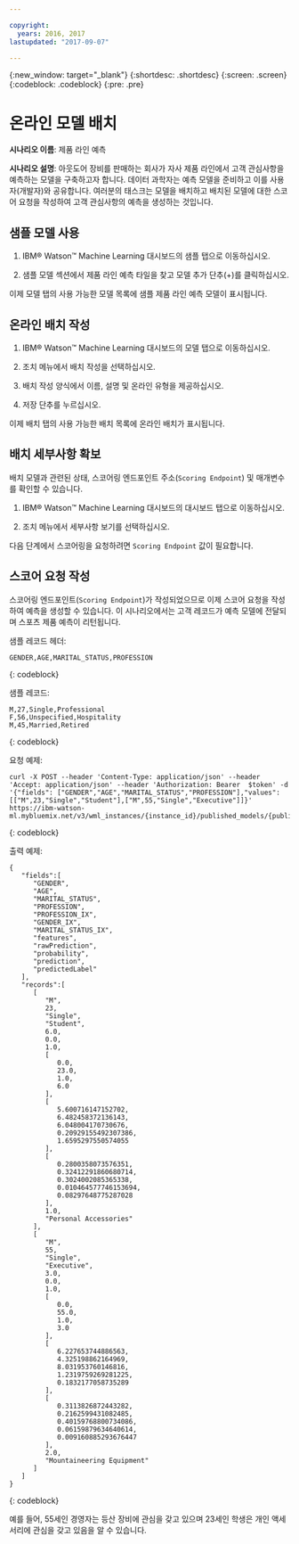 ```yaml
---

copyright:
  years: 2016, 2017
lastupdated: "2017-09-07"

---
```


{:new_window: target="_blank"}
{:shortdesc: .shortdesc}
{:screen: .screen}
{:codeblock: .codeblock}
{:pre: .pre}

# 온라인 모델 배치


**시나리오 이름**: 제품 라인 예측

**시나리오 설명**: 아웃도어 장비를 판매하는 회사가 자사 제품 라인에서 고객 관심사항을 예측하는 모델을 구축하고자 합니다. 
데이터 과학자는 예측 모델을 준비하고 이를 사용자(개발자)와 공유합니다. 여러분의 태스크는
모델을 배치하고 배치된 모델에 대한 스코어 요청을 작성하여 고객 관심사항의 예측을 생성하는 것입니다. 

## 샘플 모델 사용

1. IBM® Watson™ Machine Learning 대시보드의 샘플 탭으로 이동하십시오. 

2. 샘플 모델 섹션에서 제품 라인 예측 타일을 찾고
모델 추가 단추(+)를 클릭하십시오. 

이제 모델 탭의
사용 가능한 모델 목록에 샘플 제품 라인 예측 모델이 표시됩니다. 


## 온라인 배치 작성

1. IBM® Watson™ Machine Learning 대시보드의 모델 탭으로 이동하십시오. 

2. 조치 메뉴에서 배치 작성을 선택하십시오.

3. 배치 작성 양식에서 이름, 설명 및 온라인 유형을 제공하십시오.

4. 저장 단추를 누르십시오.

이제 배치 탭의 사용 가능한 배치 목록에 온라인 배치가 표시됩니다.


## 배치 세부사항 확보

배치 모델과 관련된 상태, 스코어링 엔드포인트 주소(`Scoring Endpoint`) 및
매개변수를 확인할 수 있습니다. 

1. IBM® Watson™ Machine Learning 대시보드의 대시보드 탭으로
이동하십시오. 

2. 조치 메뉴에서 세부사항 보기를 선택하십시오.

다음 단계에서 스코어링을 요청하려면 `Scoring Endpoint` 값이 필요합니다.


## 스코어 요청 작성

스코어링 엔드포인트(`Scoring Endpoint`)가 작성되었으므로 이제 스코어 요청을 작성하여 예측을
생성할 수 있습니다. 이 시나리오에서는 고객 레코드가 예측 모델에 전달되며 스포츠 제품 예측이 리턴됩니다. 

샘플 레코드 헤더:

```
GENDER,AGE,MARITAL_STATUS,PROFESSION
```
{: codeblock}

샘플 레코드:

```
M,27,Single,Professional
F,56,Unspecified,Hospitality
M,45,Married,Retired
```
{: codeblock}

요청 예제: 

```
curl -X POST --header 'Content-Type: application/json' --header 'Accept: application/json' --header 'Authorization: Bearer  $token' -d '{"fields": ["GENDER","AGE","MARITAL_STATUS","PROFESSION"],"values": [["M",23,"Single","Student"],["M",55,"Single","Executive"]]}' https://ibm-watson-ml.mybluemix.net/v3/wml_instances/{instance_id}/published_models/{published_model_id}/deployments/{deployment_id}/online
```
{: codeblock}

출력
예제: 

```
{
   "fields":[
      "GENDER",
      "AGE",
      "MARITAL_STATUS",
      "PROFESSION",
      "PROFESSION_IX",
      "GENDER_IX",
      "MARITAL_STATUS_IX",
      "features",
      "rawPrediction",
      "probability",
      "prediction",
      "predictedLabel"
   ],
   "records":[
      [
         "M",
         23,
         "Single",
         "Student",
         6.0,
         0.0,
         1.0,
         [
            0.0,
            23.0,
            1.0,
            6.0
         ],
         [
            5.600716147152702,
            6.482458372136143,
            6.048004170730676,
            0.20929155492307386,
            1.6595297550574055
         ],
         [
            0.2800358073576351,
            0.32412291860680714,
            0.3024002085365338,
            0.010464577746153694,
            0.08297648775287028
         ],
         1.0,
         "Personal Accessories"
      ],
      [
         "M",
         55,
         "Single",
         "Executive",
         3.0,
         0.0,
         1.0,
         [
            0.0,
            55.0,
            1.0,
            3.0
         ],
         [
            6.227653744886563,
            4.325198862164969,
            8.031953760146816,
            1.2319759269281225,
            0.1832177058735289
         ],
         [
            0.3113826872443282,
            0.2162599431082485,
            0.40159768800734086,
            0.06159879634640614,
            0.009160885293676447
         ],
         2.0,
         "Mountaineering Equipment"
      ]
   ]
}
```
{: codeblock}

예를 들어, 55세인 경영자는 등산 장비에 관심을 갖고 있으며
23세인 학생은 개인 액세서리에 관심을 갖고 있음을 알 수 있습니다. 
